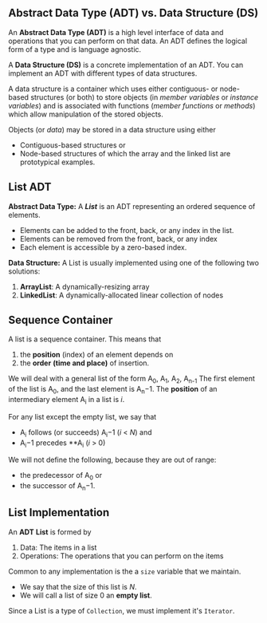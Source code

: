 ## Abstract Data Type (ADT) vs. Data Structure (DS)

An **Abstract Data Type (ADT)** is a high level interface of data and operations that you can perform on that data. An ADT defines the logical form of a type and is language agnostic.

A **Data Structure (DS)** is a concrete implementation of an ADT. You can implement an ADT with different types of data structures.

A data structure is a container which uses either contiguous- or node-based structures (or both) to store objects (in _member variables_ or _instance variables_) and is associated with functions (_member functions_ or _methods_) which allow manipulation of the stored objects.

Objects (or _data_) may be stored in a data structure using either
- Contiguous-based structures
    or
- Node-based structures
of which the array and the linked list are prototypical examples.
## List ADT

**Abstract Data Type:**
A ***List*** is an ADT representing an ordered sequence of elements. 
- Elements can be added to the front, back, or any index in the list. 
- Elements can be removed from the front, back, or any index 
- Each element is accessible by a zero-based index. 

**Data Structure:**
A List is usually implemented using one of the following two solutions:
1. **ArrayList**: A dynamically-resizing array 
2. **LinkedList**: A dynamically-allocated linear collection of nodes
## Sequence Container

A list is a sequence container. This means that
1. the **position** (index) of an element 
	depends on 
2. the **order** **(time and place)** of insertion.

We will deal with a general list of the form A<sub>0</sub>, A<sub>1</sub>, A<sub>2</sub>, A<sub>n-1</sub>
The first element of the list is A<sub>0</sub>, and the last element is A<sub>n</sub>−1.
The **position** of an intermediary element A<sub>i</sub> in a list is _i_.

For any list except the empty list, we say that
- A<sub>i</sub> follows (or succeeds) A<sub>i</sub>−1 (_i_ < _N_)
    and
- A<sub>i</sub>−1 precedes **A<sub>i</sub> (_i_ > 0)

We will not define the following, because they are out of range:
- the predecessor of A<sub>0</sub>
    or
- the successor of A<sub>n</sub>−1.
## List Implementation

An **ADT** **List** is formed by
1. Data: The items in a list
2. Operations: The operations that you can perform on the items

Common to any implementation is the a `size` variable that we maintain. 
- We say that the size of this list is _N_.
- We will call a list of size 0 an **empty list**.

Since a List is a type of `Collection`, we must implement it's `Iterator`.
